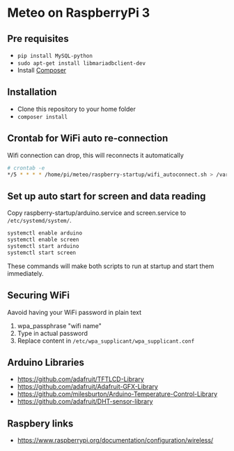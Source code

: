 # Meteo on RaspberryPi 3

## Pre requisites

- `pip install MySQL-python`
- `sudo apt-get install libmariadbclient-dev`
- Install [Composer](https://getcomposer.org/)

## Installation

- Clone this repository to your home folder
- `composer install`

## Crontab for WiFi auto re-connection

Wifi connection can drop, this will reconnects it automatically

```bash
# crontab -e
*/5 * * * * /home/pi/meteo/raspberry-startup/wifi_autoconnect.sh > /var/logs/wifi_connection.log 2>&1
```

## Set up auto start for screen and data reading

Copy raspberry-startup/arduino.service and screen.service to `/etc/systemd/system/`.

```bash
systemctl enable arduino
systemctl enable screen
systemctl start arduino
systemctl start screen
```

These commands will make both scripts to run at startup and start them immediately.

## Securing WiFi

Aavoid having your WiFi password in plain text

1. wpa_passphrase "wifi name"
2. Type in actual password
3. Replace content in `/etc/wpa_supplicant/wpa_supplicant.conf`

## Arduino Libraries

- https://github.com/adafruit/TFTLCD-Library
- https://github.com/adafruit/Adafruit-GFX-Library
- https://github.com/milesburton/Arduino-Temperature-Control-Library
- https://github.com/adafruit/DHT-sensor-library

## Raspbery links

- https://www.raspberrypi.org/documentation/configuration/wireless/
